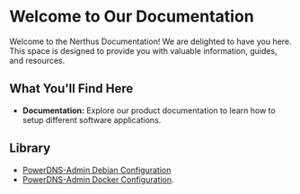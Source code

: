 # **Welcome to Our Documentation**

Welcome to the Nerthus Documentation! We are delighted to have you here. This space is designed to provide you with valuable information, guides, and resources.

## **What You'll Find Here**

- **Documentation:** Explore our product documentation to learn how to setup different software applications.

## Library

- [PowerDNS-Admin Debian Configuration](PDNS-Admin_Debian.md)
- [PowerDNS-Admin Docker Configuration](PDNS-Admin_Docker.md).

